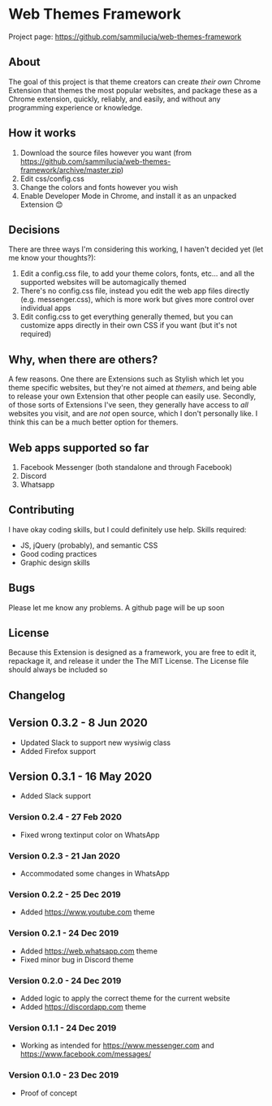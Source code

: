 # Web Themes Framework
Project page: https://github.com/sammilucia/web-themes-framework

## About
The goal of this project is that theme creators can create _their own_ Chrome Extension that themes the most popular websites, and package these as a Chrome extension, quickly, reliably, and easily, and without any programming experience or knowledge.

## How it works
1. Download the source files however you want (from https://github.com/sammilucia/web-themes-framework/archive/master.zip)
2. Edit css/config.css
3. Change the colors and fonts however you wish
4. Enable Developer Mode in Chrome, and install it as an unpacked Extension 😊

## Decisions
There are three ways I'm considering this working, I haven't decided yet (let me know your thoughts?):
1. Edit a config.css file, to add your theme colors, fonts, etc... and all the supported websites will be automagically themed
2. There's no config.css file, instead you edit the web app files directly (e.g. messenger.css), which is more work but gives more control over individual apps
3. Edit config.css to get everything generally themed, but you can customize apps directly in their own CSS if you want (but it's not required)

## Why, when there are others?
A few reasons. One there are Extensions such as Stylish which let you theme specific websites, but they're not aimed at _themers_, and being able to release your own Extension that other people can easily use. Secondly, of those sorts of Extensions I've seen, they generally have access to _all_ websites you visit, and are _not_ open source, which I don't personally like. I think this can be a much better option for themers.

## Web apps supported so far
1. Facebook Messenger (both standalone and through Facebook)
2. Discord
3. Whatsapp

## Contributing
I have okay coding skills, but I could definitely use help. Skills required:
- JS, jQuery (probably), and semantic CSS
- Good coding practices
- Graphic design skills

## Bugs
Please let me know any problems. A github page will be up soon

## License
Because this Extension is designed as a framework, you are free to edit it, repackage it, and release it under the The MIT License. The License file should always be included so

## Changelog
## Version 0.3.2 - 8 Jun 2020
- Updated Slack to support new wysiwig class
- Added Firefox support

## Version 0.3.1 - 16 May 2020
- Added Slack support

### Version 0.2.4 - 27 Feb 2020
- Fixed wrong textinput color on WhatsApp

### Version 0.2.3 - 21 Jan 2020
- Accommodated some changes in WhatsApp

### Version 0.2.2 - 25 Dec 2019
- Added https://www.youtube.com theme

### Version 0.2.1 - 24 Dec 2019
- Added https://web.whatsapp.com theme
- Fixed minor bug in Discord theme

### Version 0.2.0 - 24 Dec 2019
- Added logic to apply the correct theme for the current website
- Added https://discordapp.com theme

### Version 0.1.1 - 24 Dec 2019
- Working as intended for https://www.messenger.com and https://www.facebook.com/messages/

### Version 0.1.0 - 23 Dec 2019
- Proof of concept
